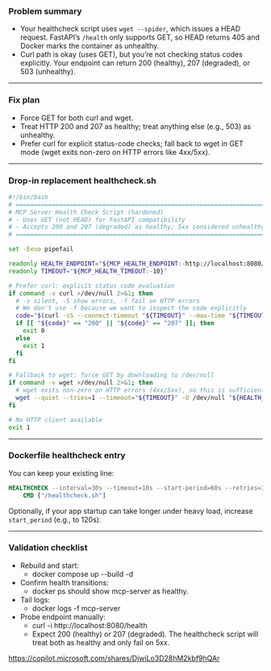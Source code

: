 ### Problem summary

- Your healthcheck script uses `wget --spider`, which issues a HEAD request. FastAPI’s `/health` only supports GET, so HEAD returns 405 and Docker marks the container as unhealthy.
- Curl path is okay (uses GET), but you’re not checking status codes explicitly. Your endpoint can return 200 (healthy), 207 (degraded), or 503 (unhealthy).

---

### Fix plan

- Force GET for both curl and wget.
- Treat HTTP 200 and 207 as healthy; treat anything else (e.g., 503) as unhealthy.
- Prefer curl for explicit status-code checks; fall back to wget in GET mode (wget exits non-zero on HTTP errors like 4xx/5xx).

---

### Drop-in replacement healthcheck.sh

```bash
#!/bin/bash
# =============================================================================
# MCP Server Health Check Script (hardened)
# - Uses GET (not HEAD) for FastAPI compatibility
# - Accepts 200 and 207 (degraded) as healthy; 5xx considered unhealthy
# =============================================================================

set -Eeuo pipefail

readonly HEALTH_ENDPOINT="${MCP_HEALTH_ENDPOINT:-http://localhost:8080/health}"
readonly TIMEOUT="${MCP_HEALTH_TIMEOUT:-10}"

# Prefer curl: explicit status code evaluation
if command -v curl >/dev/null 2>&1; then
  # -s silent, -S show errors, -f fail on HTTP errors
  # We don't use -f because we want to inspect the code explicitly
  code="$(curl -sS --connect-timeout "${TIMEOUT}" --max-time "${TIMEOUT}" -o /dev/null -w "%{http_code}" -X GET "${HEALTH_ENDPOINT}" || true)"
  if [[ "${code}" == "200" || "${code}" == "207" ]]; then
    exit 0
  else
    exit 1
  fi
fi

# Fallback to wget: force GET by downloading to /dev/null
if command -v wget >/dev/null 2>&1; then
  # wget exits non-zero on HTTP errors (4xx/5xx), so this is sufficient
  wget --quiet --tries=1 --timeout="${TIMEOUT}" -O /dev/null "${HEALTH_ENDPOINT}" && exit 0 || exit 1
fi

# No HTTP client available
exit 1
```

---

### Dockerfile healthcheck entry

You can keep your existing line:

```dockerfile
HEALTHCHECK --interval=30s --timeout=10s --start-period=60s --retries=3 \
    CMD ["/healthcheck.sh"]
```

Optionally, if your app startup can take longer under heavy load, increase `start_period` (e.g., to 120s).

---

### Validation checklist

- Rebuild and start:
  - docker compose up --build -d
- Confirm health transitions:
  - docker ps should show mcp-server as healthy.
- Tail logs:
  - docker logs -f mcp-server
- Probe endpoint manually:
  - curl -i http://localhost:8080/health
  - Expect 200 (healthy) or 207 (degraded). The healthcheck script will treat both as healthy and only fail on 5xx.

https://copilot.microsoft.com/shares/DjwiLo3D28hM2kbf9hQAr
